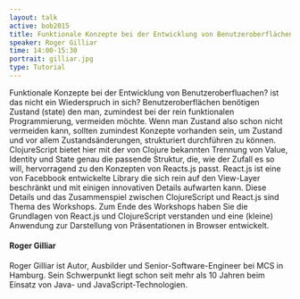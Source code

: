 ```yaml
---
layout: talk
active: bob2015
title: Funktionale Konzepte bei der Entwicklung von Benutzeroberflächen
speaker: Roger Gilliar
time: 14:00-15:30
portrait: gilliar.jpg
type: Tutorial
---
```


Funktionale Konzepte bei der Entwicklung von Benutzeroberfluachen? ist
das nicht ein Wiederspruch in sich? Benutzeroberflächen benötigen
Zustand (state) den man, zumindest bei der rein funktionalen
Programmierung, vermeiden möchte. Wenn man Zustand also schon nicht
vermeiden kann, sollten zumindest Konzepte vorhanden sein, um Zustand
und vor allem Zustandsänderungen, strukturiert durchführen zu
können. ClojureScript bietet hier mit der von Clojure bekannten
Trennung von Value, Identity und State genau die passende Struktur,
die, wie der Zufall es so will, hervorragend zu den Konzepten von
Reacts.js passt. React.js ist eine von Facebbook entwickelte Library
die sich rein auf den View-Layer beschränkt und mit einigen
innovativen Details aufwarten kann. Diese Details und das
Zusammenspiel zwischen ClojureScript und React.js sind Thema des
Workshops. Zum Ende des Workshops haben Sie die Grundlagen von
React.js und ClojureScript verstanden und eine (kleine) Anwendung zur
Darstellung von Präsentationen in Browser entwickelt.

#### Roger Gilliar

Roger Gilliar ist Autor, Ausbilder und Senior-Software-Engineer bei MCS in
Hamburg. Sein Schwerpunkt liegt schon seit mehr als 10 Jahren beim Einsatz
von Java- und JavaScript-Technologien.
